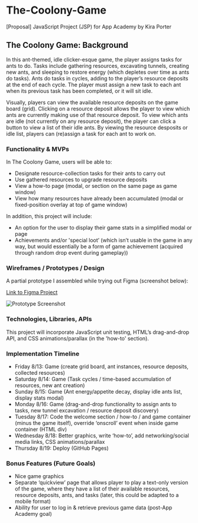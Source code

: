 # The-Coolony-Game
[Proposal] JavaScript Project (JSP) for App Academy by Kira Porter

## The Coolony Game: Background
In this ant-themed, idle clicker-esque game, the player assigns tasks for ants to do. Tasks include gathering resources, excavating tunnels, creating new ants, and sleeping to restore energy (which depletes over time as ants do tasks).
Ants do tasks in cycles, adding to the player’s resource deposits at the end of each cycle. The player must assign a new task to each ant when its previous task has been completed, or it will sit idle. 

Visually, players can view the available resource deposits on the game board (grid). Clicking on a resource deposit allows the player to view which ants are currently making use of that resource deposit. To view which ants are idle (not currently on any resource deposit), the player can click a button to view a list of their idle ants. By viewing the resource desposits or idle list, players can (re)assign a task for each ant to work on.

### Functionality & MVPs
In The Coolony Game, users will be able to:
- Designate resource-collection tasks for their ants to carry out
- Use gathered resources to upgrade resource deposits
- View a how-to page (modal, or section on the same page as game window)
- View how many resources have already been accumulated (modal or fixed-position overlay at top of game window)
 
In addition, this project will include:
- An option for the user to display their game stats in a simplified modal or page
- Achievements and/or 'special loot’ (which isn’t usable in the game in any way, but would essentially be a form of game achievement (acquired through random drop event during gameplay))

### Wireframes / Prototypes / Design
A partial prototype I assembled while trying out Figma (screenshot below):

[Link to Figma Project](https://www.figma.com/file/GwP3HkK7CZiAaqMuvK4iTA/Untitled?node-id=0%3A1 "View Prototype on Figma Website")

![Prototype Screenshot](https://cdn.discordapp.com/attachments/865227670039560212/875478177819025418/Coolony_Prototype.png "Screenshot of the Figma Prototype")

### Technologies, Libraries, APIs
This project will incorporate JavaScript unit testing, HTML’s drag-and-drop API, and CSS animations/parallax (in the 'how-to' section).

### Implementation Timeline
- Friday 8/13: Game (create grid board, ant instances, resource deposits, collected resources)
- Saturday 8/14: Game (Task cycles / time-based accumulation of resources, new ant creation)
- Sunday 8/15: Game (Ant energy/appetite decay, display idle ants list, display stats modal)
- Monday 8/16: Game (drag-and-drop functionality to assign ants to tasks, new tunnel excavation / resource deposit discovery)
- Tuesday 8/17: Code the welcome section / how-to / and game container (minus the game itself), override ‘onscroll’ event when inside game container (HTML div)
- Wednesday 8/18: Better graphics, write ‘how-to’, add networking/social media links, CSS animations/parallax
- Thursday 8/19: Deploy (GitHub Pages)

### Bonus Features (Future Goals)
- Nice game graphics
- Separate ‘quickview’ page that allows player to play a text-only version of the game, where they have a list of their available resources, resource deposits, ants, and tasks (later, this could be adapted to a mobile format)
- Ability for user to log in & retrieve previous game data (post-App Academy goal)
